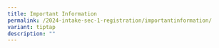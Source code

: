 ```yaml
---
title: Important Information
permalink: /2024-intake-sec-1-registration/importantinformation/
variant: tiptap
description: ""
---
```

